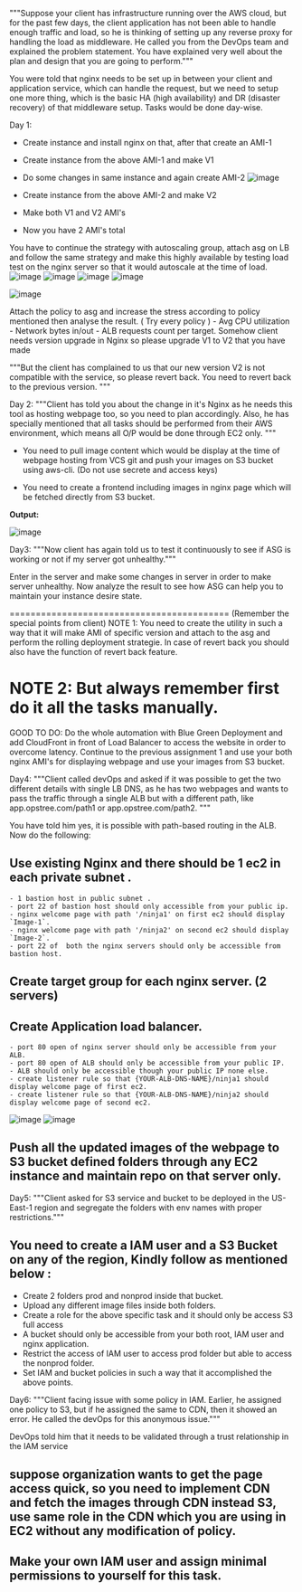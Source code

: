 """Suppose your client has infrastructure running over the AWS cloud, but for the past few days, the client application has not been able to handle enough traffic and load, so he is thinking of setting up any reverse proxy for handling the load as middleware. He called you from the DevOps team and explained the problem statement. You have explained very well about the plan and design that you are going to perform.""" 

You were told that nginx needs to be set up in between your client and application service, which can handle the request, but we need to setup one more thing, which is the basic HA (high availability) and DR (disaster recovery) of that middleware setup. Tasks would be done day-wise.

Day 1: 
- Create instance and install nginx on that, after that create an AMI-1
- Create instance from the above AMI-1 and make V1
- Do some changes in same instance and  again create AMI-2
  ![image](https://github.com/parsugit/ansible_practice/assets/132131379/56cbcd1d-7767-4a6b-b288-a4ab19cb0147)

- Create instance from the above AMI-2 and make V2
- Make both V1 and V2 AMI's 
- Now you have 2 AMI's total 

You have to continue the strategy with autoscaling group, attach asg on LB and follow the same strategy and make this highly available by testing load test on the nginx server so that it would autoscale at the time of load.
![image](https://github.com/parsugit/ansible_practice/assets/132131379/27375580-3d7d-49c8-b8a1-03f775774f2d)
![image](https://github.com/parsugit/ansible_practice/assets/132131379/4ce8adf4-38d4-4130-83d2-868196817501)
![image](https://github.com/parsugit/ansible_practice/assets/132131379/ef59ec58-9a17-4726-89c6-cff97ca50b36)
![image](https://github.com/parsugit/ansible_practice/assets/132131379/7e048df0-bfe9-468a-b1d5-4361489c26b6)

![image](https://github.com/parsugit/ansible_practice/assets/132131379/ade8ef34-2ee4-4dbf-a189-1ec348ab945c)

Attach the policy to asg and increase the stress according to policy mentioned then analyse the result. ( Try every policy )
    - Avg CPU utilization
    - Network bytes in/out
    - ALB requests count per target.
Somehow client needs version upgrade in Nginx so please upgrade V1 to V2 that you have made

"""But the client has complained to us that our new version V2 is not compatible with the service, so please revert back. You need to revert back to the previous version. """

Day 2: """Client has told you about the change in it's Nginx as he needs this tool as hosting webpage too, so you need to plan accordingly. Also, he has specially mentioned that all tasks should be performed from their AWS environment, which means all O/P would be done through EC2 only. """

- You need to pull image content which would be display at the time of webpage hosting from VCS git and push your images on S3 bucket using aws-cli. (Do not use secrete and access keys)

- You need to create a frontend including images in nginx page which will be fetched directly from S3 bucket.

**Output:**

![image](https://github.com/parsugit/ansible_practice/assets/132131379/a1cccb23-7c1b-4b4e-9f0e-515f7aff266d)


Day3:
"""Now client has again told us to test it continuously to see if ASG is working or not if my server got unhealthy.""" 

Enter in the server and make some changes in server in order to make server unhealthy. Now analyze the result to see how ASG can help you to maintain your instance desire state.

==========================================
(Remember the special points from client)
NOTE 1: You need to create the utility in such a way that it will make AMI of specific version and attach to the asg and perform the rolling deployment strategie. In case of revert back you should also have the function of revert back feature. 

NOTE 2: But always remember first do it all the tasks manually.
==========================================

GOOD TO DO:
Do the whole automation with Blue Green Deployment and add CloudFront in front of Load Balancer to access the website in order to overcome latency.
Continue to the previous assignment 1 and use your both nginx AMI's for displaying webpage and use your images from S3 bucket.

Day4:
"""Client called devOps and asked if it was possible to get the two different details with single LB DNS, as he has two webpages and wants to pass the traffic through a single ALB but with a different path, like app.opstree.com/path1 or app.opstree.com/path2. """ 

You have told him yes, it is possible with path-based routing in the ALB. Now do the following:

## Use existing Nginx and there should be 1 ec2 in each private subnet .
    - 1 bastion host in public subnet .
    - port 22 of bastion host should only accessible from your public ip.
    - nginx welcome page with path '/ninja1' on first ec2 should display `Image-1`.
    - nginx welcome page with path '/ninja2' on second ec2 should display `Image-2`.
    - port 22 of  both the nginx servers should only be accessible from  bastion host.

## Create target group for each nginx server. (2 servers)
## Create Application load balancer.
    - port 80 open of nginx server should only be accessible from your ALB.
    - port 80 open of ALB should only be accessible from your public IP.
    - ALB should only be accessible though your public IP none else.
    - create listener rule so that {YOUR-ALB-DNS-NAME}/ninja1 should display welcome page of first ec2.
    - create listener rule so that {YOUR-ALB-DNS-NAME}/ninja2 should display welcome page of second ec2.

  ![image](https://github.com/parsugit/ansible_practice/assets/132131379/af73dd6b-338b-4eb4-9993-e8ee82ef9a30)
  ![image](https://github.com/parsugit/ansible_practice/assets/132131379/ba8490b5-7291-4aad-a828-2215c59848a5)



## Push all the updated images of the webpage to S3 bucket defined folders through any EC2 instance and maintain repo on that server only.

Day5: 
"""Client asked for S3 service and bucket to be deployed in the US-East-1 region and segregate the folders with env names with proper restrictions."""

## You need to create a IAM user and a S3 Bucket on any of the region, Kindly follow as mentioned below :
 - Create 2 folders prod and nonprod inside that bucket.
 - Upload any different image files inside both folders.
 - Create a role for the above specific task and it should only be access S3 full access
 - A bucket should only be accessible from your both root, IAM user and nginx application.
 - Restrict the access of IAM user to access prod folder but able to access the nonprod folder.
 - Set IAM and bucket policies in such a way that it accomplished the above points.

Day6:
"""Client facing issue with some policy in IAM. Earlier,  he assigned one policy to S3, but if he assigned the same to CDN, then it showed an error. He called the devOps for this anonymous issue.""" 

DevOps told him that it needs to be validated through a trust relationship in the IAM service

## suppose organization wants to get the page access quick, so you need to implement CDN and fetch the images through CDN instead S3, use same role in the CDN which you are using in EC2 without any modification of policy.

## Make your own IAM user and assign minimal permissions to yourself for this task.

